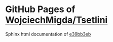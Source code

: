 GitHub Pages of [WojciechMigda/Tsetlini](https://github.com/WojciechMigda/Tsetlini.git)
===
Sphinx html documentation of [e39bb3eb](https://github.com/WojciechMigda/Tsetlini/tree/e39bb3eb81044023e88520b701a64f0078e25c64)
